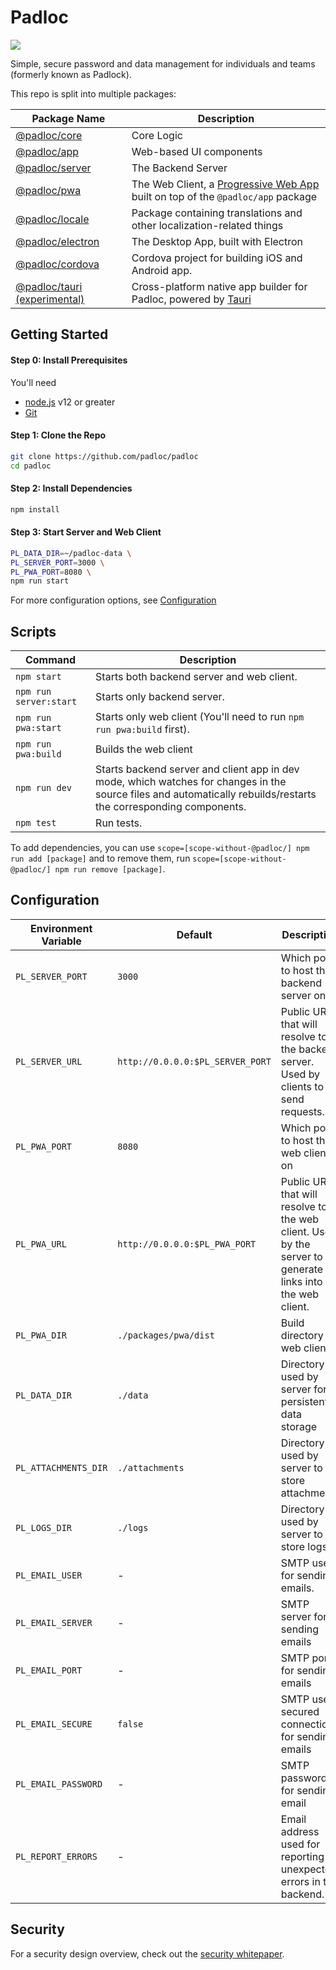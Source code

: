 # Padloc

[![](https://github.com/padloc/padloc/workflows/Run%20Tests/badge.svg?branch=v4)](https://github.com/padloc/padloc/actions?workflow=Run+Tests)

Simple, secure password and data management for individuals and teams (formerly known as Padlock).

This repo is split into multiple packages:

| Package Name                                   | Description                                                                                                                               |
| ---------------------------------------------- | ----------------------------------------------------------------------------------------------------------------------------------------- |
| [@padloc/core](packages/core)                  | Core Logic                                                                                                                                |
| [@padloc/app](packages/app)                    | Web-based UI components                                                                                                                   |
| [@padloc/server](packages/server)              | The Backend Server                                                                                                                        |
| [@padloc/pwa](packages/pwa)                    | The Web Client, a [Progressive Web App](https://developers.google.com/web/progressive-web-apps) built on top of the `@padloc/app` package |
| [@padloc/locale](packages/locale)              | Package containing translations and other localization-related things                                                                     |
| [@padloc/electron](packages/electron)          | The Desktop App, built with Electron                                                                                                      |
| [@padloc/cordova](packages/cordova)            | Cordova project for building iOS and Android app.                                                                                         |
| [@padloc/tauri (experimental)](packages/tauri) | Cross-platform native app builder for Padloc, powered by [Tauri](https://github.com/tauri-apps/tauri)                                     |

## Getting Started

#### Step 0: Install Prerequisites

You'll need

-   [node.js](https://nodejs.org/) v12 or greater
-   [Git](https://git-scm.com/)

#### Step 1: Clone the Repo

```sh
git clone https://github.com/padloc/padloc
cd padloc
```

#### Step 2: Install Dependencies

```sh
npm install
```

#### Step 3: Start Server and Web Client

```sh
PL_DATA_DIR=~/padloc-data \
PL_SERVER_PORT=3000 \
PL_PWA_PORT=8080 \
npm run start
```

For more configuration options, see [Configuration](#configuration)

## Scripts

| Command                | Description                                                                                                                                                       |
| ---------------------- | ----------------------------------------------------------------------------------------------------------------------------------------------------------------- |
| `npm start`            | Starts both backend server and web client.                                                                                                                        |
| `npm run server:start` | Starts only backend server.                                                                                                                                       |
| `npm run pwa:start`    | Starts only web client (You'll need to run `npm run pwa:build` first).                                                                                            |
| `npm run pwa:build`    | Builds the web client                                                                                                                                             |
| `npm run dev`          | Starts backend server and client app in dev mode, which watches for changes in the source files and automatically rebuilds/restarts the corresponding components. |
| `npm test`             | Run tests.                                                                                                                                                        |

To add dependencies, you can use `scope=[scope-without-@padloc/] npm run add [package]` and to remove them, run `scope=[scope-without-@padloc/] npm run remove [package]`.

## Configuration

| Environment Variable | Default                          | Description                                                                                               |
| -------------------- | -------------------------------- | --------------------------------------------------------------------------------------------------------- |
| `PL_SERVER_PORT`     | `3000`                           | Which port to host the backend server on                                                                  |
| `PL_SERVER_URL`      | `http://0.0.0.0:$PL_SERVER_PORT` | Public URL that will resolve to the backend server. Used by clients to send requests.                     |
| `PL_PWA_PORT`        | `8080`                           | Which port to host the web client on                                                                      |
| `PL_PWA_URL`         | `http://0.0.0.0:$PL_PWA_PORT`    | Public URL that will resolve to the web client. Used by the server to generate links into the web client. |
| `PL_PWA_DIR`         | `./packages/pwa/dist`            | Build directory for web client.                                                                           |
| `PL_DATA_DIR`        | `./data`                         | Directory used by server for persistent data storage                                                      |
| `PL_ATTACHMENTS_DIR` | `./attachments`                  | Directory used by server to store attachments                                                             |
| `PL_LOGS_DIR`        | `./logs`                         | Directory used by server to store logs                                                                    |
| `PL_EMAIL_USER`      | -                                | SMTP user for sending emails.                                                                             |
| `PL_EMAIL_SERVER`    | -                                | SMTP server for sending emails                                                                            |
| `PL_EMAIL_PORT`      | -                                | SMTP port for sending emails                                                                              |
| `PL_EMAIL_SECURE`    | `false`                          | SMTP use secured connection for sending emails                                                            |
| `PL_EMAIL_PASSWORD`  | -                                | SMTP password for sending email                                                                           |
| `PL_REPORT_ERRORS`   | -                                | Email address used for reporting unexpected errors in the backend.                                        |

## Security

For a security design overview, check out the [security whitepaper](security.md).
